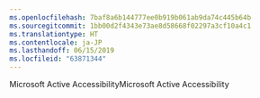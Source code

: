 ```yaml
---
ms.openlocfilehash: 7baf8a6b144777ee0b919b061ab9da74c445b64b
ms.sourcegitcommit: 1bb00d2f4343e73ae8d58668f02297a3cf10a4c1
ms.translationtype: HT
ms.contentlocale: ja-JP
ms.lasthandoff: 06/15/2019
ms.locfileid: "63871344"
---
```

<span data-ttu-id="bf9fc-101">Microsoft Active Accessibility</span><span class="sxs-lookup"><span data-stu-id="bf9fc-101">Microsoft Active Accessibility</span></span>